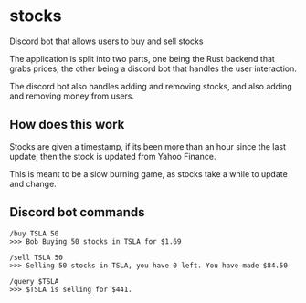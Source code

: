 # stocks

Discord bot that allows users to buy and sell stocks

The application is split into two parts, one being the Rust backend that grabs prices,
the other being a discord bot that handles the user interaction.

The discord bot also handles adding and removing stocks, and also adding and removing money from users.

## How does this work

Stocks are given a timestamp, if its been more than an hour since the last update,
then the stock is updated from Yahoo Finance.

This is meant to be a slow burning game, as stocks take a while to update and change.

## Discord bot commands
```
/buy TSLA 50
>>> Bob Buying 50 stocks in TSLA for $1.69

/sell TSLA 50
>>> Selling 50 stocks in TSLA, you have 0 left. You have made $84.50

/query $TSLA
>>> $TSLA is selling for $441.
```